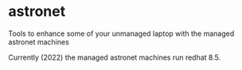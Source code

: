 # astronet
Tools to enhance some of your unmanaged laptop with the managed astronet machines

Currently (2022) the managed astronet machines run redhat 8.5.

